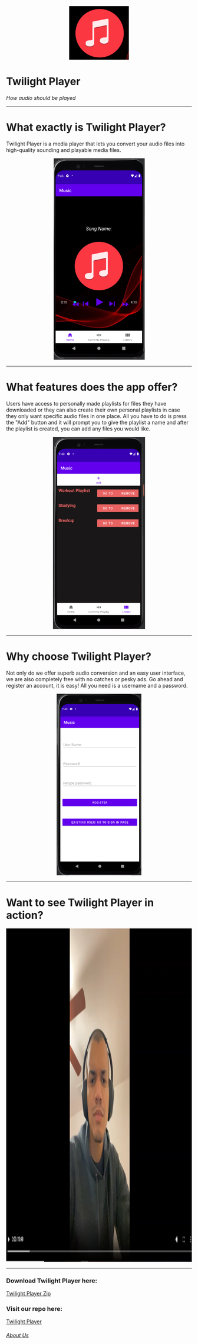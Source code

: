 <div align="center">
<img src="Screenshot 2022-04-21 8.40.58 PM.png" alt="Logo">
</div>

# Twilight Player

<em>How audio should be played</em>

* * *

What exactly is Twilight Player?
================================

Twilight Player is a media player that lets you convert your audio files into high-quality sounding and playable media files. 

<div align="center">
<img src="Screenshot 2022-04-21 8.26.43 PM.png" alt = "Main">
</div>

* * *

What features does the app offer?
=================================

Users have access to personally made playlists for files they have downloaded or they can also create their own personal playlists in case they only want specific audio files in one place. All you have to do is press the "Add" button and it will prompt you to give the playlist a name and after the playlist is created, you can add any files you would like. <br>

<div align="center">
<img src="Screenshot 2022-04-21 8.25.45 PM.png" alt="Playlists">
</div>

* * *

Why choose Twilight Player?
===========================

Not only do we offer superb audio conversion and an easy user interface, we are also completely free with no catches or pesky ads. Go ahead and register an account, it is easy! All you need is a username and a password. 

<div align="center">
<img src="Screenshot 2022-04-21 8.32.06 PM.png" alt="Sign Up">
</div>

* * *

Want to see Twilight Player in action?
======================================

<div align="center">
<a href="https://user-images.githubusercontent.com/10476684/165220959-d1ac67cc-a9c1-4889-b47a-4df566ac9b9e.mp4" target="_blank"><img src="FinalDemoPic.png" alt="Demo Video" width="1736" height="902"></a>
</div>

* * *

### Download Twilight Player here:
<a href="Twilight-ex-master.zip" download> Twilight Player Zip </a>

### Visit our repo here:
<a href ="https://github.com/SCCapstone/Twilight-ex.git"> Twilight Player</a>

###### [About Us](https://github.com/SCCapstone/Twilight-Player/blob/gh-pages/About-us.md)

